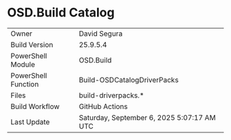 ﻿# OSD.Build Catalog

| | |
|-|-|
| Owner | David Segura |
| Build Version | 25.9.5.4 |
| PowerShell Module | OSD.Build |
| PowerShell Function | Build-OSDCatalogDriverPacks |
| Files | build-driverpacks.* |
| Build Workflow | GitHub Actions |
| Last Update | Saturday, September 6, 2025 5:07:17 AM UTC |
